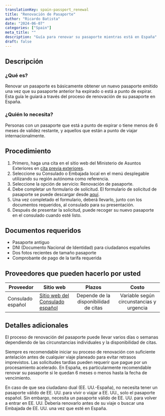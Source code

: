 ```yaml
---
translationKey: spain-passport_renewal
title: "Renovación de Pasaporte"
author: "Ricardo Batista"
date: "2024-06-07"
categories: ["Spain"]
meta_title: ""
description: "Guía para renovar su pasaporte mientras está en España"
draft: false
---
```


## Descripción
### ¿Qué es?
Renovar un pasaporte es básicamente obtener un nuevo pasaporte emitido una vez que su pasaporte anterior ha expirado o está a punto de expirar. Esta guía le guiará a través del proceso de renovación de su pasaporte en España.

### ¿Quién lo necesita?
Personas con un pasaporte que está a punto de expirar o tiene menos de 6 meses de validez restante, y aquellos que están a punto de viajar internacionalmente.

## Procedimiento

1. Primero, haga una cita en el sitio web del Ministerio de Asuntos Exteriores en [cita previa exteriores](https://sede.maec.gob.es/citaconsularprevia/en/consulado.html).
2. Seleccione su Consulado o Embajada local en el menú desplegable utilizando su región autónoma como referencia.
3. Seleccione la opción de servicio: Renovación de pasaporte.
4. Debe completar un formulario de solicitud. El formulario de solicitud de pasaporte se puede descargar desde [aquí](https://www.policia.es/documentacion/requisitos.html).
5. Una vez completado el formulario, deberá llevarlo, junto con los documentos requeridos, al consulado para su presentación.
6. Después de presentar la solicitud, puede recoger su nuevo pasaporte en el consulado cuando esté listo.

## Documentos requeridos

- Pasaporte antiguo
- DNI (Documento Nacional de Identidad) para ciudadanos españoles
- Dos fotos recientes de tamaño pasaporte
- Comprobante de pago de la tarifa requerida

## Proveedores que pueden hacerlo por usted

| Proveedor        |     Sitio web     |     Plazos    |       Costo      |
| --------------- | -------------- |  :-------------: | :-------------: |
| Consulado español      |  [Sitio web del Consulado español](https://www.maec.es/)       |      Depende de la disponibilidad de citas      |        Variable según circunstancias y urgencia       |

## Detalles adicionales

El proceso de renovación del pasaporte puede llevar varios días o semanas dependiendo de las circunstancias individuales y la disponibilidad de citas.

Siempre es recomendable iniciar su proceso de renovación con suficiente antelación antes de cualquier viaje planeado para evitar retrasos imprevistos. Las solicitudes tardías pueden requerir que pague por un procesamiento acelerado. En España, es particularmente recomendable renovar su pasaporte si le quedan 6 meses o menos hasta la fecha de vencimiento.

En caso de que sea ciudadano dual (EE. UU.-España), no necesita tener un pasaporte válido de EE. UU. para vivir o viajar a EE. UU., solo el pasaporte español. Sin embargo, necesita un pasaporte válido de EE. UU. para volver a entrar en EE. UU. Debería renovarlo antes de su viaje o buscar una Embajada de EE. UU. una vez que esté en España.